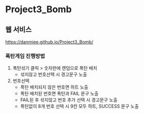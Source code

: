 # Project3_Bomb

## 웹 서비스

https://danmiee.github.io/Project3_Bomb/

### 폭탄게임 진행방법
1. 폭탄섞기 클릭 > 숫자판에 랜덤으로 폭탄 배치
    - 섞지않고 번호선택 시 경고문구 노출
2. 번호선택
    - 폭탄 배치되지 않은 번호면 하트 노출
    - 폭탄 배치된 번호면 폭탄과 FAIL 문구 노출
    - FAIL된 후 섞지않고 번호 추가 선택 시 경고문구 노출
    - 폭탄없이 8개 번호 선택 시 9칸 모두 하트, SUCCESS 문구 노출
